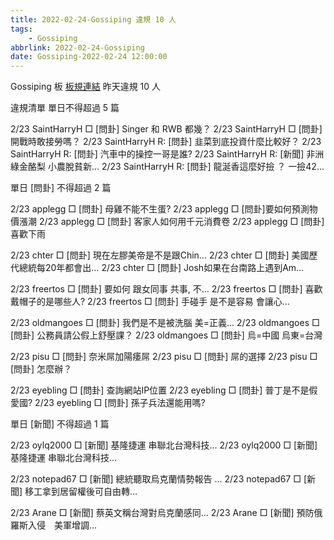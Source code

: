 ```yaml
---
title: 2022-02-24-Gossiping 違規 10 人
tags:
    - Gossiping
abbrlink: 2022-02-24-Gossiping
date: Gossiping-2022-02-24 12:00:00
---
```

Gossiping 板 [板規連結](https://www.ptt.cc/bbs/Gossiping/M.1637425085.A.07D.html)
昨天違規 10 人
<!-- more -->

違規清單
單日不得超過 5 篇

2/23 SaintHarryH □ [問卦] Singer 和 RWB 都幾？
2/23 SaintHarryH □ [問卦] 開戰時敢接勞嗎？
2/23 SaintHarryH R: [問卦] 韭菜到底投資什麼比較好？
2/23 SaintHarryH R: [問卦] 汽車中的操控一哥是誰?
2/23 SaintHarryH R: [新聞] 非洲綠金酪梨 小農脫貧新…
2/23 SaintHarryH R: [問卦] 龍涎香這麼好撿 ？ 一撿42…

單日 [問卦] 不得超過 2 篇

2/23 applegg □ [問卦] 母雞不能不生蛋?
2/23 applegg □ [問卦]要如何預測物價漲潮
2/23 applegg □ [問卦] 客家人如何用千元消費卷
2/23 applegg □ [問卦] 喜歡下雨

2/23 chter □ [問卦] 現在左膠美帝是不是跟Chin…
2/23 chter □ [問卦] 美國歷代總統每20年都會出…
2/23 chter □ [問卦] Josh如果在台南路上遇到Am…

2/23 freertos □ [問卦] 要如何 跟女同事 共事, 不…
2/23 freertos □ [問卦] 喜歡戴帽子的是哪些人?
2/23 freertos □ [問卦] 手碰手 是不是容易 會讓心…

2/23 oldmangoes □ [問卦] 我們是不是被洗腦 美=正義…
2/23 oldmangoes □ [問卦] 公務員請公假上舒壓課？
2/23 oldmangoes □ [問卦] 烏=中國 烏東=台灣

2/23 pisu □ [問卦] 奈米屌加陽痿屌
2/23 pisu □ [問卦] 屌的選擇
2/23 pisu □ [問卦] 怎麼辦？

2/23 eyebling □ [問卦] 查詢網站IP位置
2/23 eyebling □ [問卦] 普丁是不是假愛國?
2/23 eyebling □ [問卦] 孫子兵法還能用嗎?

單日 [新聞] 不得超過 1 篇

2/23 oylq2000 □ [新聞] 基隆捷運 串聯北台灣科技…
2/23 oylq2000 □ [新聞] 基隆捷運 串聯北台灣科技…

2/23 notepad67 □ [新聞] 總統聽取烏克蘭情勢報告 …
2/23 notepad67 □ [新聞] 移工拿到居留權後可自由轉…

2/23 Arane □ [新聞] 蔡英文稱台灣對烏克蘭感同…
2/23 Arane □ [新聞] 預防俄羅斯入侵　美軍增調…